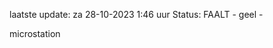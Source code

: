 laatste update: 
za 28-10-2023  1:46   uur 
Status: FAALT - geel - 
<div class="service Y">microstation</div>